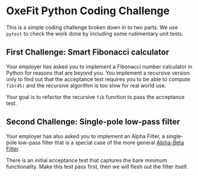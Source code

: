 # OxeFit Python Coding Challenge

This is a simple coding challenge broken down in to two parts. We use `pytest` to check the work done by including some rudimentary unit tests.

## First Challenge: Smart Fibonacci calculator

Your employer has asked you to implement a Fibonacci number calculator in Python for reasons that are beyond you. You implement a recursive version only to find out
that the acceptance test requires you to be able to compute `fib(45)` and the recursive algorithm is too slow for real world use.

Your goal is to refactor the recursive `fib` function to pass the acceptance test.

## Second Challenge: Single-pole low-pass filter

Your employer has also asked you to implement an Alpha Filter, a single-pole low-pass filter that is a special case of the more general [Alpha-Beta Filter](https://en.wikipedia.org/wiki/Alpha_beta_filter).

There is an initial acceptance test that captures the bare minimum functionality. Make this test pass first, then we will flesh out the filter itself.